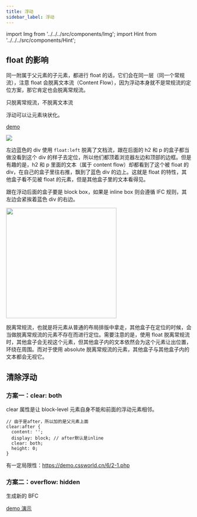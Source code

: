 ```yaml
---
title: 浮动
sidebar_label: 浮动
---
```


import Img from '../../../src/components/Img'; import Hint from '../../../src/components/Hint';

## float 的影响

同一附属于父元素的子元素，都进行 float 的话，它们会在同一层（同一个常规流），注意 float 会脱离文本流（Content Flow），因为浮动本身就不是常规流的定位方案，那它肯定也会脱离常规流。

<Hint type="tip">只脱离常规流，不脱离文本流</Hint>

<Hint type="warning">浮动可以让元素块状化。</Hint>

[demo](https://codepen.io/muwenzi/pen/OeQWYa)

<img src='https://cosmos-x.oss-cn-hangzhou.aliyuncs.com/56ioUC.jpg'/>

左边蓝色的 div 使用 `float:left` 脱离了文档流，跟在后面的 h2 和 p 的盒子都当做没看到这个 div 的样子去定位，所以他们都顶着浏览器左边和顶部的边框。但是有趣的是，h2 和 p 里面的文本（属于 content flow）却都看到了这个被 float 的 div，在自己的盒子里往右推，飘到了蓝色 div 的边上。这就是 float 的特性，其他盒子看不见被 float 的元素，但是其他盒子里的文本看得见。

<Hint type="warning">跟在浮动后面的盒子要是 block box，如果是 inline box 则会遵循 IFC 规则，其左边会紧挨着蓝色 div 的右边。</Hint>

<Img width="300" align="center" src='https://cosmos-x.oss-cn-hangzhou.aliyuncs.com/HKyIQz.jpg'/>

脱离常规流，也就是将元素从普通的布局排版中拿走，其他盒子在定位的时候，会当做脱离常规流的元素不存在而进行定位。需要注意的是，使用 float 脱离常规流时，其他盒子会无视这个元素，但其他盒子内的文本依然会为这个元素让出位置，环绕在周围。而对于使用 absolute 脱离常规流的元素，其他盒子与其他盒子内的文本都会无视它。

## 清除浮动

### 方案一：clear: both

clear 属性是让 block-level 元素自身不能和前面的浮动元素相邻。

```less
// 由于是after，所以加的是父元素上面
clear:after {
  content: '';
  display: block; // after默认是inline
  clear: both;
  height: 0;
}
```

有一定局限性：https://demo.cssworld.cn/6/2-1.php

### 方案二：overflow: hidden

生成新的 BFC

[demo 演示](https://codepen.io/ustc-han/pen/XLBWaY)
